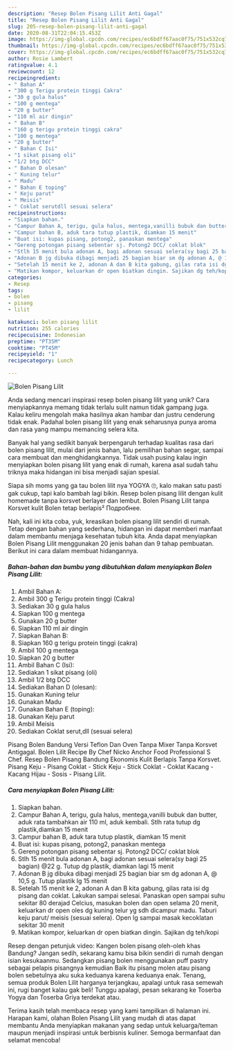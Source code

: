 ```yaml
---
description: "Resep Bolen Pisang Lilit Anti Gagal"
title: "Resep Bolen Pisang Lilit Anti Gagal"
slug: 205-resep-bolen-pisang-lilit-anti-gagal
date: 2020-08-31T22:04:15.453Z
image: https://img-global.cpcdn.com/recipes/ec6bdff67aac0f75/751x532cq70/bolen-pisang-lilit-foto-resep-utama.jpg
thumbnail: https://img-global.cpcdn.com/recipes/ec6bdff67aac0f75/751x532cq70/bolen-pisang-lilit-foto-resep-utama.jpg
cover: https://img-global.cpcdn.com/recipes/ec6bdff67aac0f75/751x532cq70/bolen-pisang-lilit-foto-resep-utama.jpg
author: Rosie Lambert
ratingvalue: 4.1
reviewcount: 12
recipeingredient:
- " Bahan A"
- "300 g Terigu protein tinggi Cakra"
- "30 g gula halus"
- "100 g mentega"
- "20 g butter"
- "110 ml air dingin"
- " Bahan B"
- "160 g terigu protein tinggi cakra"
- "100 g mentega"
- "20 g butter"
- " Bahan C Isi"
- "1 sikat pisang oli"
- "1/2 btg DCC"
- " Bahan D olesan"
- " Kuning telur"
- " Madu"
- " Bahan E toping"
- " Keju parut"
- " Meisis"
- " Coklat serutdll sesuai selera"
recipeinstructions:
- "Siapkan bahan."
- "Campur Bahan A, terigu, gula halus, mentega,vanilli bubuk dan butter, aduk rata tambahkan air 110 ml, aduk kembali. Stlh rata tutup dg plastik,diamkan 15 menit"
- "Campur bahan B, aduk tara tutup plastik, diamkan 15 menit"
- "Buat isi: kupas pisang, potong2, panaskan mentega"
- "Gereng potongan pisang sebentar sj. Potong2 DCC/ coklat blok"
- "Stlh 15 menit bula adonan A, bagi adonan sesuai selera(sy bagi 25 bagian) @22 g. Tutup dg plastik, diamkan lagi 15 menit"
- "Adonan B jg dibuka dibagi menjadi 25 bagian biar sm dg adonan A, @ 10,5 g. Tutup plastik lg 15 menit"
- "Setelah 15 menit ke 2, adonan A dan B kita gabung, gilas rata isi dg pisang dan coklat. Lakukan sampai selesai. Panaskan open sampai suhu sekitar 80 derajad Celcius, masukan bolen dan open selama 20 menit, keluarkan dr open oles dg kuning telur yg sdh dicampur madu. Taburi keju parut/ meisis (sesuai selera). Open lg sampai masak kecoklatan sekitar 30 menit"
- "Matikan kompor, keluarkan dr open biatkan dingin. Sajikan dg teh/kopi"
categories:
- Resep
tags:
- bolen
- pisang
- lilit

katakunci: bolen pisang lilit 
nutrition: 255 calories
recipecuisine: Indonesian
preptime: "PT35M"
cooktime: "PT45M"
recipeyield: "1"
recipecategory: Lunch

---
```



![Bolen Pisang Lilit](https://img-global.cpcdn.com/recipes/ec6bdff67aac0f75/751x532cq70/bolen-pisang-lilit-foto-resep-utama.jpg)

Anda sedang mencari inspirasi resep bolen pisang lilit yang unik? Cara menyiapkannya memang tidak terlalu sulit namun tidak gampang juga. Kalau keliru mengolah maka hasilnya akan hambar dan justru cenderung tidak enak. Padahal bolen pisang lilit yang enak seharusnya punya aroma dan rasa yang mampu memancing selera kita.

Banyak hal yang sedikit banyak berpengaruh terhadap kualitas rasa dari bolen pisang lilit, mulai dari jenis bahan, lalu pemilihan bahan segar, sampai cara membuat dan menghidangkannya. Tidak usah pusing kalau ingin menyiapkan bolen pisang lilit yang enak di rumah, karena asal sudah tahu triknya maka hidangan ini bisa menjadi sajian spesial.

Siapa sih moms yang ga tau bolen lilit nya YOGYA 🙄, kalo makan satu pasti gak cukup, tapi kalo bambah lagi bikin. Resep bolen pisang lilit dengan kulit homemade tanpa korsvet berlayer dan lembut. Bolen Pisang Lilit tanpa Korsvet kulit Bolen tetap berlapis² Подробнее.


Nah, kali ini kita coba, yuk, kreasikan bolen pisang lilit sendiri di rumah. Tetap dengan bahan yang sederhana, hidangan ini dapat memberi manfaat dalam membantu menjaga kesehatan tubuh kita. Anda dapat menyiapkan Bolen Pisang Lilit menggunakan 20 jenis bahan dan 9 tahap pembuatan. Berikut ini cara dalam membuat hidangannya.

<!--inarticleads1-->

##### Bahan-bahan dan bumbu yang dibutuhkan dalam menyiapkan Bolen Pisang Lilit:

1. Ambil  Bahan A:
1. Ambil 300 g Terigu protein tinggi (Cakra)
1. Sediakan 30 g gula halus
1. Siapkan 100 g mentega
1. Gunakan 20 g butter
1. Siapkan 110 ml air dingin
1. Siapkan  Bahan B:
1. Siapkan 160 g terigu protein tinggi (cakra)
1. Ambil 100 g mentega
1. Siapkan 20 g butter
1. Ambil  Bahan C (Isi):
1. Sediakan 1 sikat pisang (oli)
1. Ambil 1/2 btg DCC
1. Sediakan  Bahan D (olesan):
1. Gunakan  Kuning telur
1. Gunakan  Madu
1. Gunakan  Bahan E (toping):
1. Gunakan  Keju parut
1. Ambil  Meisis
1. Sediakan  Coklat serut,dll (sesuai selera)


Pisang Bolen Bandung Versi Teflon Dan Oven Tanpa Mixer Tanpa Korsvet Antigagal. Bolen Lilit Recipe By Chef Nicko Anchor Food Professional S Chef. Resep Bolen Pisang Bandung Ekonomis Kulit Berlapis Tanpa Korsvet. Pisang Keju - Pisang Coklat - Stick Keju - Stick Coklat - Coklat Kacang - Kacang Hijau - Sosis - Pisang Lilit. 

<!--inarticleads2-->

##### Cara menyiapkan Bolen Pisang Lilit:

1. Siapkan bahan.
1. Campur Bahan A, terigu, gula halus, mentega,vanilli bubuk dan butter, aduk rata tambahkan air 110 ml, aduk kembali. Stlh rata tutup dg plastik,diamkan 15 menit
1. Campur bahan B, aduk tara tutup plastik, diamkan 15 menit
1. Buat isi: kupas pisang, potong2, panaskan mentega
1. Gereng potongan pisang sebentar sj. Potong2 DCC/ coklat blok
1. Stlh 15 menit bula adonan A, bagi adonan sesuai selera(sy bagi 25 bagian) @22 g. Tutup dg plastik, diamkan lagi 15 menit
1. Adonan B jg dibuka dibagi menjadi 25 bagian biar sm dg adonan A, @ 10,5 g. Tutup plastik lg 15 menit
1. Setelah 15 menit ke 2, adonan A dan B kita gabung, gilas rata isi dg pisang dan coklat. Lakukan sampai selesai. Panaskan open sampai suhu sekitar 80 derajad Celcius, masukan bolen dan open selama 20 menit, keluarkan dr open oles dg kuning telur yg sdh dicampur madu. Taburi keju parut/ meisis (sesuai selera). Open lg sampai masak kecoklatan sekitar 30 menit
1. Matikan kompor, keluarkan dr open biatkan dingin. Sajikan dg teh/kopi


Resep dengan petunjuk video: Kangen bolen pisang oleh-oleh khas Bandung? Jangan sedih, sekarang kamu bisa bikin sendiri di rumah dengan isian kesukaanmu. Sedangkan pisang bolen menggunakan puff pastry sebagai pelapis pisangnya kemudian Baik itu pisang molen atau pisang bolen sebetulnya aku suka keduanya karena keduanya enak. Tenang, semua produk Bolen Lilit harganya terjangkau, apalagi untuk rasa semewah ini, rugi banget kalau gak beli! Tunggu apalagi, pesan sekarang ke Toserba Yogya dan Toserba Griya terdekat atau. 

Terima kasih telah membaca resep yang kami tampilkan di halaman ini. Harapan kami, olahan Bolen Pisang Lilit yang mudah di atas dapat membantu Anda menyiapkan makanan yang sedap untuk keluarga/teman maupun menjadi inspirasi untuk berbisnis kuliner. Semoga bermanfaat dan selamat mencoba!
